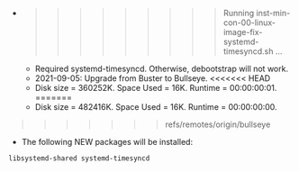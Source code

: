 * >>>>>>>>> Running inst-min-con-00-linux-image-fix-systemd-timesyncd.sh ...
  * Required systemd-timesyncd. Otherwise, debootstrap will not work.
  * 2021-09-05: Upgrade from Buster to Bullseye.
<<<<<<< HEAD
  * Disk size = 360252K. Space Used = 16K. Runtime = 00:00:00:01.
=======
  * Disk size = 482416K. Space Used = 16K. Runtime = 00:00:00:00.
>>>>>>> refs/remotes/origin/bullseye
  * The following NEW packages will be installed:
  ```bash
libsystemd-shared systemd-timesyncd
  ```
